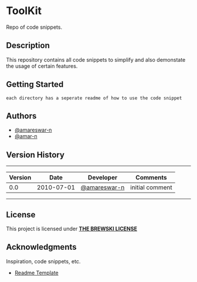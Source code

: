 # ToolKit
Repo of code snippets.

## Description
This repository contains all code snippets to simplify and also demonstate the usage of certain features.

## Getting Started

```
each directory has a seperate readme of how to use the code snippet
```

## Authors
 - [@amareswar-n](https://twitter.com/amareswarn)
 - [@amar-n](https://twitter.com/amareswarn)


## Version History

---
| Version | Date   | Developer | Comments |
| ------  | ------ | ------    | ------   |
| 0.0 | 2010-07-01 | [@amareswar-n](https://github.com/amareswar-n) | initial comment
---

## License

This project is licensed under [**THE BREWSKI LICENSE**](https://github.com/amareswar-n/ToolKit/blob/master/LICENSE.md)

## Acknowledgments

Inspiration, code snippets, etc.
* [Readme Template](https://gist.github.com/DomPizzie/7a5ff55ffa9081f2de27c315f5018afc)
